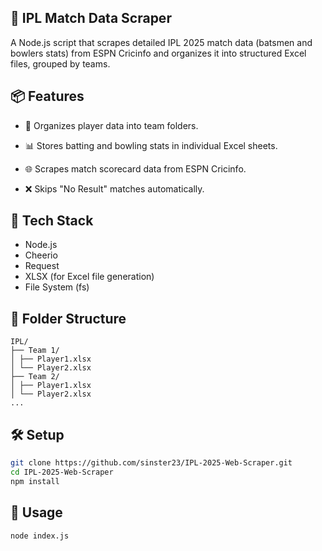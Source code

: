 ## 🏏 IPL Match Data Scraper
A Node.js script that scrapes detailed IPL 2025 match data (batsmen and bowlers stats) from ESPN Cricinfo and organizes it into structured Excel files, grouped by teams.

## 📦 Features
- 📂 Organizes player data into team folders.

- 📊 Stores batting and bowling stats in individual Excel sheets.

- 🌐 Scrapes match scorecard data from ESPN Cricinfo.

- ❌ Skips "No Result" matches automatically.


## 📌 Tech Stack
- Node.js
- Cheerio
- Request
- XLSX (for Excel file generation)
- File System (fs)

## 📁  Folder Structure
```
IPL/
├── Team 1/
│ ├── Player1.xlsx
│ └── Player2.xlsx
├── Team 2/
│ ├── Player1.xlsx
│ └── Player2.xlsx
...
```

## 🛠️ Setup
```bash
git clone https://github.com/sinster23/IPL-2025-Web-Scraper.git
cd IPL-2025-Web-Scraper
npm install
```

## 🚀 Usage
```bash
node index.js
```
